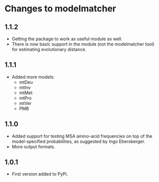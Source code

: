 # Changes to modelmatcher

## 1.1.2

* Getting the package to work as useful module as well.
* There is now basic support in the module (not the modelmatcher tool)
  for estimating evolutionary distance.

## 1.1.1

* Added more models:
    - mtDeu
    - mtInv
    - mtMet
    - mtPro
    - mtVer
    - PMB


## 1.1.0

* Added support for testing MSA amino-acid frequencies on top of the
  model-specified probabilities, as suggested by Ingo Ebersberger.
* More output formats.

## 1.0.1

* First version added to PyPi.

